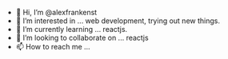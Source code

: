 - 👋 Hi, I’m @alexfrankenst
- 👀 I’m interested in ... web development, trying out new things.
- 🌱 I’m currently learning ... reactjs.
- 💞️ I’m looking to collaborate on ... reactjs
- 📫 How to reach me ... 

<!---
alexfrankenst/alexfrankenst is a ✨ special ✨ repository because its `README.md` (this file) appears on your GitHub profile.
You can click the Preview link to take a look at your changes.
--->
